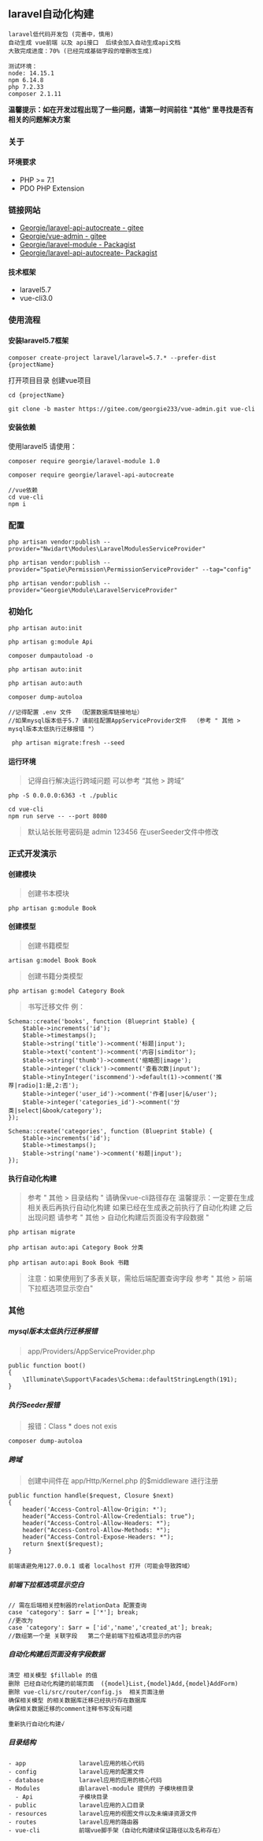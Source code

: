 ## laravel自动化构建

```
laravel低代码开发包 (完善中，慎用)
自动生成 vue前端 以及 api接口  后续会加入自动生成api文档
大致完成进度：70% (已经完成基础字段的增删改生成)
```
```
测试环境：
node: 14.15.1
npm 6.14.8
php 7.2.33
composer 2.1.11
```

 **温馨提示：如在开发过程出现了一些问题，请第一时间前往 "其他" 里寻找是否有相关的问题解决方案** 

### 关于

#### 环境要求

* PHP >= 7.1
* PDO PHP Extension

### 链接网站

* [Georgie/laravel-api-autocreate - gitee](https://gitee.com/georgie233/laravel-autocreate-api)
* [Georgie/vue-admin - gitee](https://gitee.com/georgie233/vue-admin)
* [Georgie/laravel-module - Packagist](https://packagist.org/packages/georgie/laravel-module)
* [Georgie/laravel-api-autocreate- Packagist](https://packagist.org/packages/georgie/laravel-api-autocreate)

#### 技术框架

* laravel5.7
* vue-cli3.0

### 使用流程

#### 安装laravel5.7框架

```
composer create-project laravel/laravel=5.7.* --prefer-dist {projectName}
```


打开项目目录 创建vue项目

```
cd {projectName}
```
```
git clone -b master https://gitee.com/georgie233/vue-admin.git vue-cli
```

#### 安装依赖

使用laravel5 请使用：
```
composer require georgie/laravel-module 1.0
```
```
composer require georgie/laravel-api-autocreate
```
```
//vue依赖
cd vue-cli
npm i
```

### 配置

```
php artisan vendor:publish --provider="Nwidart\Modules\LaravelModulesServiceProvider"
```
```
php artisan vendor:publish --provider="Spatie\Permission\PermissionServiceProvider" --tag="config"
```
```
php artisan vendor:publish --provider="Georgie\Module\LaravelServiceProvider"
```

### 初始化

```
php artisan auto:init
```

```
php artisan g:module Api
```
```
composer dumpautoload -o
```

```
php artisan auto:init
```
```
php artisan auto:auth
```
```
composer dump-autoloa
```
```
//记得配置 .env 文件  （配置数据库链接地址）
//如果mysql版本低于5.7 请前往配置AppServiceProvider文件  （参考 " 其他 > mysql版本太低执行迁移报错 "）

 php artisan migrate:fresh --seed
```

#### 运行环境

> 记得自行解决运行跨域问题 可以参考 “其他 > 跨域”

```
php -S 0.0.0.0:6363 -t ./public

cd vue-cli
npm run serve -- --port 8080
```

> 默认站长账号密码是 admin  123456
> 在userSeeder文件中修改

### 正式开发演示

#### 创建模块

> 创建书本模块

```
php artisan g:module Book
```

#### 创建模型

> 创建书籍模型

```
artisan g:model Book Book
```

> 创建书籍分类模型

```
php artisan g:model Category Book
```

> 书写迁移文件 例：

```
Schema::create('books', function (Blueprint $table) {
    $table->increments('id');
    $table->timestamps();
    $table->string('title')->comment('标题|input');
    $table->text('content')->comment('内容|simditor');
    $table->string('thumb')->comment('缩略图|image');
    $table->integer('click')->comment('查看次数|input');
    $table->tinyInteger('iscommend')->default(1)->comment('推荐|radio|1:是,2:否');
    $table->integer('user_id')->comment('作者|user|&/user');
    $table->integer('categories_id')->comment('分类|select|&book/category');
});

Schema::create('categories', function (Blueprint $table) {
    $table->increments('id');
    $table->timestamps();
    $table->string('name')->comment('标题|input');
});
```

#### 执行自动化构建

> 参考 " 其他 > 目录结构 "  请确保vue-cli路径存在
> 温馨提示：一定要在生成相关表后再执行自动化构建
> 如果已经在生成表之前执行了自动化构建 之后出现问题 请参考 " 其他 > 自动化构建后页面没有字段数据 "

```
php artisan migrate
```

```
php artisan auto:api Category Book 分类
```

```
php artisan auto:api Book Book 书籍
```

> 注意：如果使用到了多表关联，需给后端配置查询字段
> 参考 " 其他 >  前端下拉框选项显示空白"


### 其他

##### mysql版本太低执行迁移报错

> app/Providers/AppServiceProvider.php

```
public function boot()
{
	\Illuminate\Support\Facades\Schema::defaultStringLength(191);
}
```

##### 执行Seeder报错

> 报错：Class * does not exis

```phpt
composer dump-autoloa
```

##### 跨域

> 创建中间件在 app/Http/Kernel.php 的$middleware 进行注册

```phpt
public function handle($request, Closure $next)
{
    header('Access-Control-Allow-Origin: *');
    header("Access-Control-Allow-Credentials: true");
    header("Access-Control-Allow-Headers: *");
    header("Access-Control-Allow-Methods: *");
    header("Access-Control-Expose-Headers: *");
    return $next($request);
}
```
```
前端请避免用127.0.0.1 或者 localhost 打开（可能会导致跨域）
```

##### 前端下拉框选项显示空白
```
// 需在后端相关控制器的relationData 配置查询
case 'category': $arr = ['*']; break;
//更改为
case 'category': $arr = ['id','name','created_at']; break;
//数组第一个是 关联字段   第二个是前端下拉框选项显示的内容
```

##### 自动化构建后页面没有字段数据
```
清空 相关模型 $fillable 的值
删除 已经自动化构建的前端页面  ({model}List,{model}Add,{model}AddForm)
删除 vue-cli/src/router/config.js  相关页面注册
确保相关模型 的相关数据库迁移已经执行存在数据库
确保相关数据迁移的comment注释书写没有问题

重新执行自动化构建√
```

##### 目录结构

```
- app				laravel应用的核心代码
- config			laravel应用的配置文件
- database			laravel应用的应用的核心代码
- Modules			由laravel-module 提供的 子模块根目录
  - Api				子模块目录
- public			laravel应用的入口目录
- resources			laravel应用的视图文件以及未编译资源文件
- routes			laravel应用的路由器
- vue-cli			前端vue脚手架（自动化构建续保证路径以及名称存在）
```




